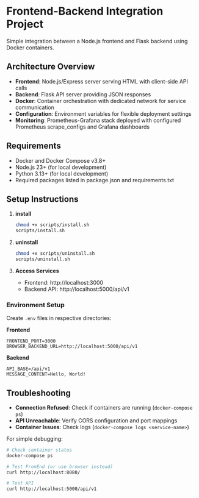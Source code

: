 # Frontend-Backend Integration Project

Simple integration between a Node.js frontend and Flask backend using Docker containers.

## Architecture Overview

- **Frontend**: Node.js/Express server serving HTML with client-side API calls
- **Backend**: Flask API server providing JSON responses
- **Docker**: Container orchestration with dedicated network for service communication
- **Configuration**: Environment variables for flexible deployment settings
- **Monitoring**: Prometheus-Grafana stack deployed with configured Prometheus scrape_configs and Grafana dashboards

## Requirements

- Docker and Docker Compose v3.8+
- Node.js 23+ (for local development)
- Python 3.13+ (for local development)
- Required packages listed in package.json and requirements.txt

## Setup Instructions

1. **install**
   ```bash
   chmod +x scripts/install.sh  
   scripts/install.sh 
   ```

2. **uninstall**
   ```bash
   chmod +x scripts/uninstall.sh  
   scripts/uninstall.sh 
   ```

3. **Access Services**
   - Frontend: http://localhost:3000
   - Backend API: http://localhost:5000/api/v1

### Environment Setup
Create `.env` files in respective directories:

**Frontend**
```
FRONTEND_PORT=3000
BROWSER_BACKEND_URL=http://localhost:5000/api/v1
```

**Backend**
```
API_BASE=/api/v1
MESSAGE_CONTENT=Hello, World!
```

## Troubleshooting

- **Connection Refused**: Check if containers are running (`docker-compose ps`)
- **API Unreachable**: Verify CORS configuration and port mappings
- **Container Issues**: Check logs (`docker-compose logs <service-name>`)

For simple debugging:
```bash
# Check container status
docker-compose ps

# Test FronEnd (or use browser instead)
curl http://localhost:8080/

# Test API
curl http://localhost:5000/api/v1
```